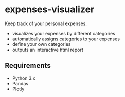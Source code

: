 # expenses-visualizer
Keep track of your personal expenses.
* visualizes your expenses by different categories
* automatically assigns categories to your expenses
* define your own categories
* outputs an interactive html report

## Requirements
* Python 3.x
* Pandas
* Plotly
